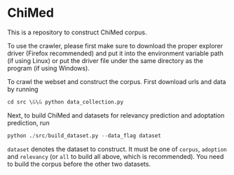 # ChiMed

This is a repository to construct ChiMed corpus. 

To use the crawler, please first make sure to download the proper explorer driver (Firefox recommended) and put it into the environment variable path (if using Linux) or put the driver file under the same directory as the program (if using Windows).

To crawl the webset and construct the corpus. First download urls and data by running
```python
cd src \&\& python data_collection.py
```

Next, to build ChiMed and datasets for relevancy prediction and adoptation prediction, run
```python
python ./src/build_dataset.py --data_flag dataset
```
```dataset``` denotes the dataset to construct. It must be one of ```corpus```, ```adoption``` and ```relevancy``` (or ```all``` to build all above, which is recommended). You need to build the corpus before the other two datasets.
